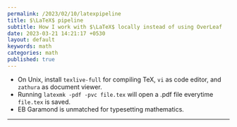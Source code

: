 ```yaml
---
permalink: /2023/02/10/latexpipeline
title: $\LaTeX$ pipeline
subtitle: How I work with $\LaTeX$ locally instead of using OverLeaf
date: 2023-03-21 14:21:17 +0530
layout: default
keywords: math
categories: math
published: true
---
```


- On Unix, install `texlive-full` for compiling TeX, `vi` as code editor, and `zathura` as document viewer.
- Running `latexmk -pdf -pvc file.tex` will open a .pdf file everytime `file.tex` is saved.
- EB Garamond is unmatched for typesetting mathematics.

---
